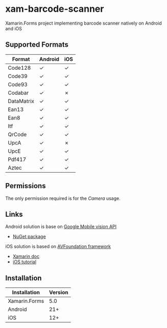 # xam-barcode-scanner

Xamarin.Forms project implementing barcode scanner natively on Android and iOS

## Supported Formats

Format | Android | iOS
-- | -- | --
Code128 | ✓| ✓
Code39 | ✓ | ✓
Code93 | ✓ | ✓
Codabar | ✓ | ✗
DataMatrix | ✓ | ✓
Ean13 | ✓ | ✓
Ean8 | ✓ | ✓
Itf | ✓ | ✓
QrCode | ✓ | ✓
UpcA | ✓ | ✗
UpcE | ✓ | ✓
Pdf417 | ✓ | ✓
Aztec | ✓ | ✓

## Permissions

The only permission required is for the *Camera* usage.

## Links

Android solution is base on [Google Mobile vision API](https://developers.google.com/vision/introduction)
- [NuGet package](https://www.nuget.org/packages/Xamarin.GooglePlayServices.Vision)

iOS solution is based on [AVFoundation framework](https://developer.apple.com/av-foundation)
- [Xamarin doc](https://docs.microsoft.com/it-it/dotnet/api/avfoundation.avcapturesession?view=xamarin-ios-sdk-12)
- [iOS tutorial](https://www.appcoda.com/intermediate-swift-tips/qrcode-reader.html)

## Installation

Installation | Version
-- | --
Xamarin.Forms | 5.0
Android | 21+
iOS | 12+